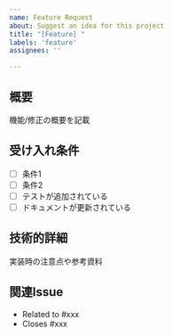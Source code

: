 ```yaml
---
name: Feature Request
about: Suggest an idea for this project
title: "[Feature] "
labels: 'feature'
assignees: ''

---
```


## 概要
機能/修正の概要を記載

## 受け入れ条件
- [ ] 条件1
- [ ] 条件2
- [ ] テストが追加されている
- [ ] ドキュメントが更新されている

## 技術的詳細
実装時の注意点や参考資料

## 関連Issue
- Related to #xxx
- Closes #xxx
